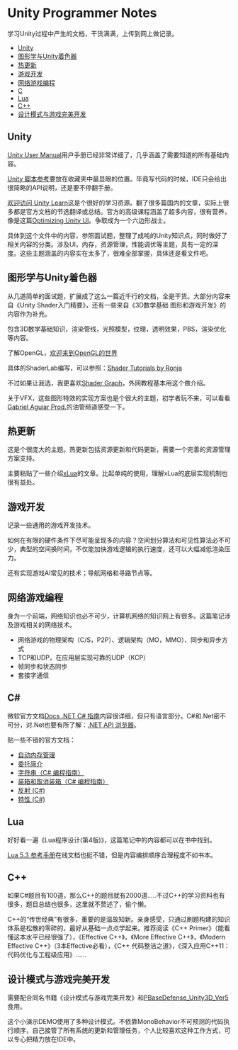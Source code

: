 # Unity Programmer Notes

学习Unity过程中产生的文档，干货满满，上传到网上做记录。

  - [Unity](#unity)
  - [图形学与Unity着色器](#图形学与unity着色器)
  - [热更新](#热更新)
  - [游戏开发](#游戏开发)
  - [网络游戏编程](#网络游戏编程)
  - [C](#c)
  - [Lua](#lua)
  - [C++](#c-1)
  - [设计模式与游戏完美开发](#设计模式与游戏完美开发)

## Unity

[Unity User Manual](https://docs.unity3d.com/cn/2022.1/Manual/UnityManual.html)用户手册已经非常详细了，几乎涵盖了需要知道的所有基础内容。

[Unity 脚本参考](https://docs.unity3d.com/cn/2022.1/ScriptReference/index.html)要放在收藏夹中最显眼的位置。毕竟写代码的时候，IDE只会给出很简略的API说明，还是要不停翻手册。

[欢迎访问 Unity Learn](https://learn.unity.com/)这是个很好的学习资源。翻了很多篇国内的文章，实际上很多都是官方文档的节选翻译或总结。官方的高级课程涵盖了超多内容，很有营养，像是这篇[Optimizing Unity UI](https://learn.unity.com/tutorial/optimizing-unity-ui)。争取成为一个六边形战士。

具体到这个文件中的内容，参照面试题，整理了成吨的Unity知识点，同时做好了相关内容的分类。涉及UI，内存，资源管理，性能调优等主题，具有一定的深度。这些主题涵盖的内容实在太多了，很难全部掌握，具体还是看文件吧。

## 图形学与Unity着色器
从几道简单的面试题，扩展成了这么一篇近千行的文档，全是干货。大部分内容来自《Unity Shader入门精要》，还有一些来自《3D数学基础 图形和游戏开发》的内容作为补充。

包含3D数学基础知识，渲染管线，光照模型，纹理，透明效果，PBS，渲染优化等内容。

了解OpenGL，[欢迎来到OpenGL的世界](https://learnopengl-cn.readthedocs.io/zh/latest/)

具体的ShaderLab编写，可以参照：[Shader Tutorials by Ronja](https://www.ronja-tutorials.com/)

不过如果让我选，我更喜欢[Shader Graph](https://docs.unity3d.com/Packages/com.unity.shadergraph@13.1/manual/index.html)，外网教程基本用这个做介绍。

关于VFX，这些图形特效的实现方案也是个很大的主题，初学者玩不来，可以看看[Gabriel Aguiar Prod.](https://www.youtube.com/c/GabrielAguiarProd/videos)的油管频道感受一下。

## 热更新
这是个很庞大的主题。热更新包括资源更新和代码更新，需要一个完善的资源管理方案支持。

主要粘贴了一些介绍[xLua](https://github.com/Tencent/xLua)的文章。比起单纯的使用，理解xLua的底层实现机制也很有益处。 

## 游戏开发
记录一些通用的游戏开发技术。

如何在有限的硬件条件下尽可能呈现多的内容？空间划分算法和可见性算法必不可少，典型的空间换时间，不仅能加快游戏逻辑的执行速度，还可以大幅减低渲染压力。

还有实现游戏AI常见的技术；导航网格和寻路节点等。

## 网络游戏编程
身为一个前端，网络知识也必不可少，计算机网络的知识网上有很多。这篇笔记涉及游戏相关的网络技术。

- 网络游戏的物理架构（C/S，P2P）、逻辑架构（MO，MMO）、同步和异步方式
- TCP和UDP，在应用层实现可靠的UDP（KCP）
- 帧同步和状态同步
- 套接字通信

## C#
微软官方文档[Docs .NET C# 指南](https://docs.microsoft.com/zh-cn/dotnet/csharp/)内容很详细，但只有语言部分。C#和.Net密不可分，对.Net也要有所了解：[.NET API 浏览器](https://docs.microsoft.com/zh-cn/dotnet/api/?view=net-6.0)。

贴一些不错的官方文档：
- [自动内存管理](https://docs.microsoft.com/zh-cn/dotnet/standard/automatic-memory-management)
- [委托简介](https://docs.microsoft.com/zh-cn/dotnet/csharp/delegates-overview/)
- [字符串（C# 编程指南）](https://docs.microsoft.com/zh-cn/dotnet/csharp/programming-guide/strings/)
- [装箱和取消装箱（C# 编程指南）](https://docs.microsoft.com/zh-cn/dotnet/csharp/programming-guide/types/boxing-and-unboxing)
- [反射 (C#)](https://docs.microsoft.com/zh-cn/dotnet/csharp/programming-guide/concepts/reflection)
- [特性 (C#)](https://docs.microsoft.com/zh-cn/dotnet/csharp/programming-guide/concepts/attributes/)

## Lua
好好看一遍《Lua程序设计(第4版)》，这篇笔记中的内容都可以在书中找到。

[Lua 5.3 参考手册](https://www.runoob.com/manual/lua53doc/contents.html)在线文档也挺不错，但是内容编排顺序合理程度不如书本。

## C++
如果C#题目有100道，那么C++的题目就有2000道.....不过C++的学习资料也有很多，题目总结也很多，这里就不赘述了，偷个懒。

C++的“传世经典”有很多，重要的是温故知新。亲身感受，只通过刷题构建的知识体系是松散的零碎的，最好从基础一点点学起来。推荐阅读《C++ Primer》（能看懂这本水平已经很强了），《Effective C++》，《More Effective C++》，《Modern Effective C++》（3本Effective必看），《C++ 代码整洁之道》，《深入应用C++11：代码优化与工程级应用》......

## 设计模式与游戏完美开发

需要配合同名书籍《设计模式与游戏完美开发》和[PBaseDefense_Unity3D_Ver5](https://github.com/sttsai/PBaseDefense_Unity3D_Ver5)食用。

这个小演示DEMO使用了多种设计模式。不依靠MonoBehavior不可预测的代码执行顺序，自己接管了所有系统的更新和管理任务，个人比较喜欢这种工作方式，可以专心把精力放在IDE中。


